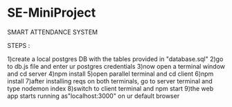 # SE-MiniProject

SMART ATTENDANCE SYSTEM

STEPS : 

1)create a local postgres DB with the tables provided in "database.sql"
2)go to db.js file and enter ur postgres credentials
3)now open a terminal window and cd server
4)npm install
5)open parallel terminal and cd client
6)npm install
7)after installing reqs on both terminals, go to server terminal and type nodemon index
8)switch to client terminal and npm start
9)the web app starts running as"localhost:3000" on ur default browser

